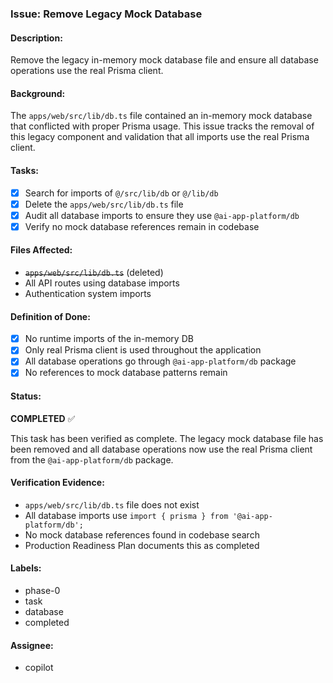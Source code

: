 ### Issue: Remove Legacy Mock Database

#### Description:
Remove the legacy in-memory mock database file and ensure all database operations use the real Prisma client.

#### Background:
The `apps/web/src/lib/db.ts` file contained an in-memory mock database that conflicted with proper Prisma usage. This issue tracks the removal of this legacy component and validation that all imports use the real Prisma client.

#### Tasks:
- [x] Search for imports of `@/src/lib/db` or `@/lib/db`
- [x] Delete the `apps/web/src/lib/db.ts` file
- [x] Audit all database imports to ensure they use `@ai-app-platform/db`
- [x] Verify no mock database references remain in codebase

#### Files Affected:
- ~~`apps/web/src/lib/db.ts`~~ (deleted)
- All API routes using database imports
- Authentication system imports

#### Definition of Done:
- [x] No runtime imports of the in-memory DB
- [x] Only real Prisma client is used throughout the application
- [x] All database operations go through `@ai-app-platform/db` package
- [x] No references to mock database patterns remain

#### Status:
**COMPLETED** ✅

This task has been verified as complete. The legacy mock database file has been removed and all database operations now use the real Prisma client from the `@ai-app-platform/db` package.

#### Verification Evidence:
- `apps/web/src/lib/db.ts` file does not exist
- All database imports use `import { prisma } from '@ai-app-platform/db';`
- No mock database references found in codebase search
- Production Readiness Plan documents this as completed

#### Labels:
- phase-0
- task  
- database
- completed

#### Assignee:
- copilot